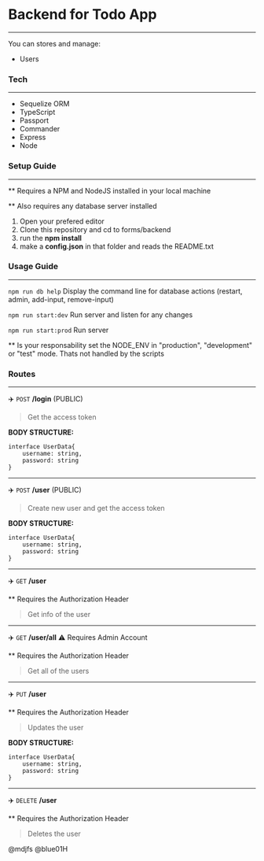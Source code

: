 # Backend for Todo App

------------

You can stores and manage:

- Users

### Tech

------------

- Sequelize ORM 
- TypeScript
- Passport
- Commander
- Express
- Node

### Setup Guide

------------

** Requires a NPM and NodeJS installed in your local machine

** Also requires any database server installed

1. Open your prefered editor
2. Clone this repository and cd to forms/backend
3. run the **npm install**
4. make a **config.json** in that folder and reads the README.txt

### Usage Guide

------------

`npm run db help` Display the command line for database actions (restart, admin, add-input, remove-input)

`npm run start:dev` Run server and listen for any changes 

`npm run start:prod` Run server

** Is your responsability set the NODE_ENV in "production", "development" or "test" mode. Thats not handled by the scripts

### Routes

------------


:airplane: `POST` **/login**  (PUBLIC)

> Get the access token

**BODY STRUCTURE:**

    interface UserData{
        username: string,
        password: string
    }

------------
:airplane: `POST` **/user** (PUBLIC)

> Create new user and get the access token

**BODY STRUCTURE:**

    interface UserData{
        username: string,
        password: string
    }
------------
:airplane: `GET` **/user** 

** Requires the Authorization Header

> Get info of the user


------------
:airplane: `GET` **/user/all**  :warning: Requires Admin Account

** Requires the Authorization Header

> Get all of the users

------------
:airplane: `PUT` **/user** 

** Requires the Authorization Header

> Updates the user

**BODY STRUCTURE:**

    interface UserData{
        username: string,
        password: string
    }

------------
:airplane: `DELETE` **/user** 

** Requires the Authorization Header

> Deletes the user

@mdjfs
@blue01H